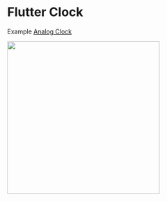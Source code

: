 # Flutter Clock

Example [Analog Clock](analog_clock)

<img src='analog_clock/analog.gif' width='350'>

